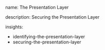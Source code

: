 name: The Presentation Layer

description: Securing the Presentation Layer

insights:
  - identifying-the-presentation-layer
  - securing-the-presentation-layer
 

